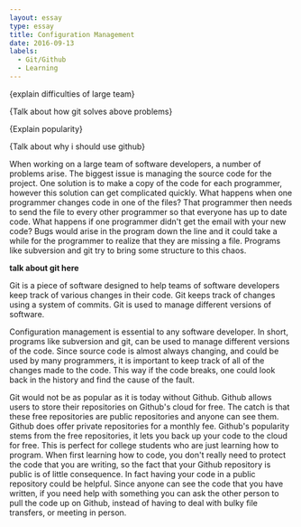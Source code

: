 ```yaml
---
layout: essay
type: essay
title: Configuration Management
date: 2016-09-13
labels:
  - Git/Github
  - Learning
---
```


{explain difficulties of large team}

{Talk about how git solves above problems}

{Explain popularity}

{Talk about why i should use github}

When working on a large team of software developers, a number of problems arise. The biggest issue is managing the source code for the project. One solution is to make a copy of the code for each programmer, however this solution can get complicated quickly. What happens when one programmer changes code in one of the files? That programmer then needs to send the file to every other programmer so that everyone has up to date code. What happens if one programmer didn't get the email with your new code? Bugs would arise in the program down the line and it could take a while for the programmer to realize that they are missing a file. Programs like subversion and git try to bring some structure to this chaos.

 **talk about git here**

Git is a piece of software designed to help teams of software developers keep track of various changes in their code. Git keeps track of changes using a system of commits. Git is used to manage different versions of software.

Configuration management is essential to any software developer. In short, programs like subversion and git, can be used to manage different versions of the code. Since source code is almost always changing, and could be used by many programmers, it is important to keep track of all of the changes made to the code. This way if the code breaks, one could look back in the history and find the cause of the fault.

Git would not be as popular as it is today without Github. Github allows users to store their repositories on Github's cloud for free. The catch is that these free repositories are public repositories and anyone can see them. Github does offer private repositories for a monthly fee. Github's popularity stems from the free repositories, it lets you back up your code to the cloud for free. This is perfect for college students who are just learning how to program. When first learning how to code, you don't really need to protect the code that you are writing, so the fact that your Github repository is public is of little consequence. In fact having your code in a public repository could be helpful. Since anyone can see the code that you have written, if you need help with something you can ask the other person to pull the code up on Github, instead of having to deal with bulky file transfers, or meeting in person.
